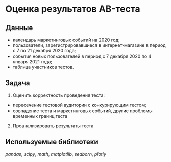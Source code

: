 # Оценка результатов AB-теста


## Данные

- календарь маркетинговых событий на 2020 год;
- пользователи, зарегистрировавшиеся в интернет-магазине в период с 7 по 21 декабря 2020 года;
- события новых пользователей в период с 7 декабря 2020 по 4 января 2021 года;
- таблица участников тестов.

## Задача

1) Оценить корректность проведения теста:
- пересечение тестовой аудитории с конкурирующим тестом;
- совпадение теста и маркетинговых событий, другие проблемы временных границ теста
2) Проанализировать результаты теста

## Используемые библиотеки
*pandas*, *scipy*, *math*, *matplotlib*, *seaborn*, *plotly*
